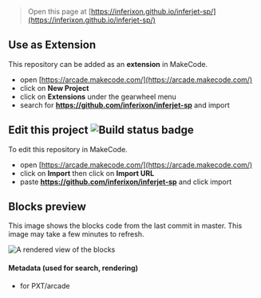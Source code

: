  


> Open this page at [https://inferixon.github.io/inferjet-sp/](https://inferixon.github.io/inferjet-sp/)

## Use as Extension

This repository can be added as an **extension** in MakeCode.

* open [https://arcade.makecode.com/](https://arcade.makecode.com/)
* click on **New Project**
* click on **Extensions** under the gearwheel menu
* search for **https://github.com/inferixon/inferjet-sp** and import

## Edit this project ![Build status badge](https://github.com/inferixon/inferjet-sp/workflows/MakeCode/badge.svg)

To edit this repository in MakeCode.

* open [https://arcade.makecode.com/](https://arcade.makecode.com/)
* click on **Import** then click on **Import URL**
* paste **https://github.com/inferixon/inferjet-sp** and click import

## Blocks preview

This image shows the blocks code from the last commit in master.
This image may take a few minutes to refresh.

![A rendered view of the blocks](https://github.com/inferixon/inferjet-sp/raw/master/.github/makecode/blocks.png)

#### Metadata (used for search, rendering)

* for PXT/arcade
<script src="https://makecode.com/gh-pages-embed.js"></script><script>makeCodeRender("{{ site.makecode.home_url }}", "{{ site.github.owner_name }}/{{ site.github.repository_name }}");</script>
